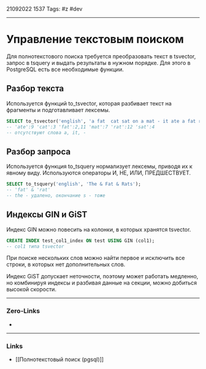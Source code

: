 21092022 1537
Tags: #z #dev

---
# Управление текстовым поиском

Для полнотекстового поиска требуется преобразовать текст в tsvector, запрос в tsquery и выдать результаты в нужном порядке. Для этого в PostgreSQL есть все необходимые функции.

## Разбор текста

Используется функций to_tsvector, которая разбивает текст на фрагменты и подготавливает лексемы.

```sql
SELECT to_tsvector('english', 'a fat  cat sat on a mat - it ate a fat rats');
-- 'ate':9 'cat':3 'fat':2,11 'mat':7 'rat':12 'sat':4
-- отсутствуют слова a, it, -
```

## Разбор запроса

Используется функция to_tsquery нормализует лексемы, приводя их к явному виду. Используются операторы И, НЕ, ИЛИ, ПРЕДШЕСТВУЕТ.

```sql
SELECT to_tsquery('english', 'The & Fat & Rats');
-- 'fat' & 'rat'
-- the - удалено, окончание s - тоже
```

## Индексы GIN и GiST

Индекс GIN можно повесить на колонки, в которых хранятся tsvector.

```sql
CREATE INDEX test_col1_index ON test USING GIN (col1);
-- col1 типа tsvector
```

При поиске нескольких слов можно найти первое и исключить все строки, в которых нет дополнительных слов.

Индекс GiST допускает неточности, поэтому может работать медленно, но комбинируя индексы и разбивая данные на секции, можно добиться высокой скорости.

---
### Zero-Links
- 

---
### Links
- [[Полнотекстовый поиск (pgsql)]]